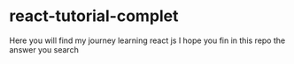 # react-tutorial-complet
Here you will find my journey learning react js
I hope you fin in this repo the answer you search
